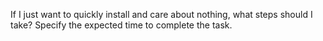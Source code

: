 If I just want to quickly install and care about nothing, what steps should I take? Specify the expected time to complete the task. 